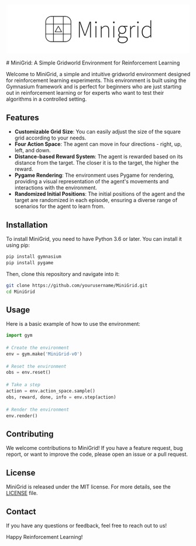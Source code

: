 <p align="center">
    <img src="https://raw.githubusercontent.com/Farama-Foundation/Minigrid/master/minigrid-text.png" width="500px"/>
</p>
# MiniGrid: A Simple Gridworld Environment for Reinforcement Learning

Welcome to MiniGrid, a simple and intuitive gridworld environment designed for reinforcement learning experiments. This environment is built using the Gymnasium framework and is perfect for beginners who are just starting out in reinforcement learning or for experts who want to test their algorithms in a controlled setting.

## Features

- **Customizable Grid Size**: You can easily adjust the size of the square grid according to your needs.
- **Four Action Space**: The agent can move in four directions - right, up, left, and down.
- **Distance-based Reward System**: The agent is rewarded based on its distance from the target. The closer it is to the target, the higher the reward.
- **Pygame Rendering**: The environment uses Pygame for rendering, providing a visual representation of the agent's movements and interactions with the environment.
- **Randomized Initial Positions**: The initial positions of the agent and the target are randomized in each episode, ensuring a diverse range of scenarios for the agent to learn from.

## Installation

To install MiniGrid, you need to have Python 3.6 or later. You can install it using pip:

```bash
pip install gymnasium
pip install pygame
```

Then, clone this repository and navigate into it:

```bash
git clone https://github.com/yourusername/MiniGrid.git
cd MiniGrid
```

## Usage

Here is a basic example of how to use the environment:

```python
import gym

# Create the environment
env = gym.make('MiniGrid-v0')

# Reset the environment
obs = env.reset()

# Take a step
action = env.action_space.sample()
obs, reward, done, info = env.step(action)

# Render the environment
env.render()
```

## Contributing

We welcome contributions to MiniGrid! If you have a feature request, bug report, or want to improve the code, please open an issue or a pull request.

## License

MiniGrid is released under the MIT license. For more details, see the [LICENSE](LICENSE) file.

## Contact

If you have any questions or feedback, feel free to reach out to us!

Happy Reinforcement Learning!
